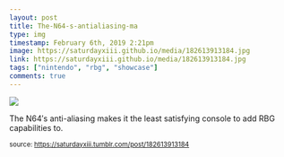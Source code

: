 ```yaml
---
layout: post
title: The-N64-s-antialiasing-ma
type: img
timestamp: February 6th, 2019 2:21pm
image: https://saturdayxiii.github.io/media/182613913184.jpg
link: https://saturdayxiii.github.io/media/182613913184.jpg
tags: ["nintendo", "rbg", "showcase"]
comments: true
---
```

<img src="https://saturdayxiii.github.io/media/182613913184.jpg"/>

The N64′s anti-aliasing makes it the least satisfying console to add RBG capabilities to.
 
  
<small>source: https://saturdayxiii.tumblr.com/post/182613913184</small>